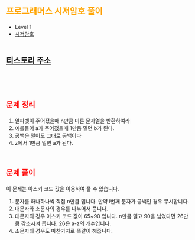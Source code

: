 # <span style="color:orange; font-size:17pt; font-weight:bold">프로그래머스 시저암호 풀이</span>
- Level 1
- [시저암호](https://programmers.co.kr/learn/courses/30/lessons/12926)
<br><br>

## [티스토리 주소](https://hoho325.tistory.com/)
<br><br>

# <span style="color: red; font-size:15pt">문제 정리</span>
1. 알파벳이 주어졌을때 n만큼 미룬 문자열을 반환하여라
2. 예를들어 a가 주어졌을때 1만큼 밀면 b가 된다.
3. 공백은 밀어도 그대로 공백이다
4. z에서 1만큼 밀면 a가 된다.
<br><br>

# <span style="color: red; font-size:15pt">문제 풀이</span>
이 문제는 아스키 코드 값을 이용하여 풀 수 있습니다.
1. 문자를 하나하나씩 직접 n만큼 밉니다. 만약 i번째 문자가 공백인 경우 무시합니다.
2. 대문자와 소문자의 경우를 나누어서 풉니다.
3. 대문자의 경우 아스키 코드 값이 65~90 입니다. n만큼 밀고 90을 넘었다면 26만큼 감소시켜 줍니다. 26은 a-z의 개수입니다.
4. 소문자의 경우도 마찬가지로 똑같이 해줍니다.